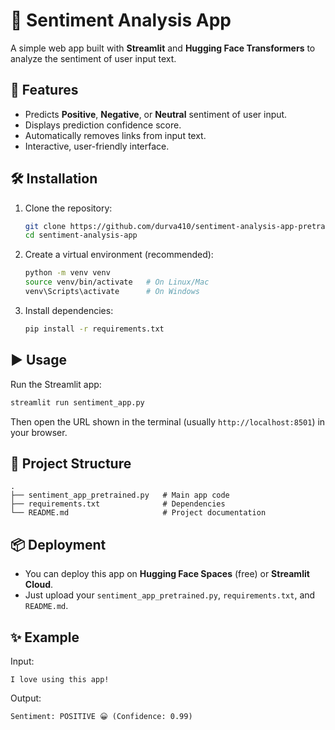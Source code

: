 # 📝 Sentiment Analysis App

A simple web app built with **Streamlit** and **Hugging Face Transformers** to analyze the sentiment of user input text.

## 🚀 Features
- Predicts **Positive**, **Negative**, or **Neutral** sentiment of user input.
- Displays prediction confidence score.
- Automatically removes links from input text.
- Interactive, user-friendly interface.

## 🛠️ Installation

1. Clone the repository:
   ```bash
   git clone https://github.com/durva410/sentiment-analysis-app-pretrained.git
   cd sentiment-analysis-app
   ```

2. Create a virtual environment (recommended):
   ```bash
   python -m venv venv
   source venv/bin/activate   # On Linux/Mac
   venv\Scripts\activate      # On Windows
   ```

3. Install dependencies:
   ```bash
   pip install -r requirements.txt
   ```

## ▶️ Usage

Run the Streamlit app:
```bash
streamlit run sentiment_app.py
```

Then open the URL shown in the terminal (usually `http://localhost:8501`) in your browser.

## 📂 Project Structure
```
.
├── sentiment_app_pretrained.py   # Main app code
├── requirements.txt              # Dependencies
└── README.md                     # Project documentation
```

## 📦 Deployment
- You can deploy this app on **Hugging Face Spaces** (free) or **Streamlit Cloud**.
- Just upload your `sentiment_app_pretrained.py`, `requirements.txt`, and `README.md`.

## ✨ Example
Input:  
```
I love using this app!
```

Output:  
```
Sentiment: POSITIVE 😀 (Confidence: 0.99)
```
